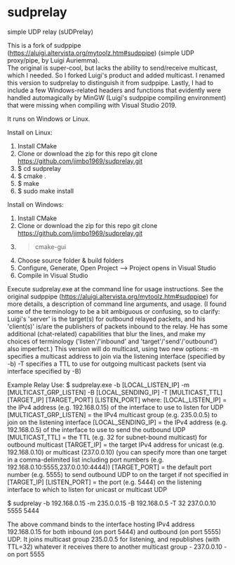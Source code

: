 # sudprelay
simple UDP relay (sUDPrelay)

This is a fork of sudppipe (https://aluigi.altervista.org/mytoolz.htm#sudppipe) (simple UDP proxy/pipe, by Luigi Auriemma).  
The original is super-cool, but lacks the ability to send/receive multicast, which I needed.  So I forked Luigi's product and added multicast.
I renamed this version to sudprelay to distinguish it from sudppipe.  Lastly, I had to include a few Windows-related headers and functions that
evidently were handled automagically by MinGW (Luigi's sudppipe compiling environment) that were missing when compiling with Visual Studio 2019.

It runs on Windows or Linux.

Install on Linux:
1) Install CMake
2) Clone or download the zip for this repo git clone https://github.com/jimbo1969/sudprelay.git
3) $ cd sudprelay
4) $ cmake .
5) $ make
6) $ sudo make install

Install on Windows:
1) Install CMake
2) Clone or download the zip for this repo git clone https://github.com/jimbo1969/sudprelay.git
3) >cmake-gui
4) Choose source folder & build folders
5) Configure, Generate, Open Project --> Project opens in Visual Studio
6) Compile in Visual Studio

Execute sudprelay.exe at the command line for usage instructions.
See the original sudppipe (https://aluigi.altervista.org/mytoolz.htm#sudppipe) for more details,
    a description of command line arguments, and usage.  (I found some of the terminology to be
    a bit ambiguous or confusing, so to clarify:  Luigi's 'server' is the target(s) for outbound
    relayed packets, and his 'client(s)' is/are the publishers of packets inbound to the relay.
    He has some additional (chat-related) capabilities that blur the lines, and make my choices
    of terminology ('listen'/'inbound' and 'target'/'send'/'outbound') also imperfect.)
This version will do multicast, using two new options:
-m specifies a multicast address to join via the listening interface (specified by -b)
-T specifies a TTL to use for outgoing multicast packets (sent via interface specified by -B)

Example Relay Use:
$ sudprelay.exe -b [LOCAL_LISTEN_IP] -m [MULTICAST_GRP_LISTEN] -B [LOCAL_SENDING_IP] -T [MULTICAST_TTL] [TARGET_IP] [TARGET_PORT] [LISTEN_PORT]
where:
[LOCAL_LISTEN_IP] = the IPv4 address (e.g. 192.168.0.15) of the interface to use to listen for UDP
[MULTICAST_GRP_LISTEN] = the IPv4 multicast group (e.g. 235.0.0.5) to join on the listening interface
[LOCAL_SENDING_IP] = the IPv4 address (e.g. 192.168.0.5) of the interface to use to send the outbound UDP
[MULTICAST_TTL] = the TTL (e.g. 32 for subnet-bound multicast) for outbound multicast
[TARGET_IP] = the target IPv4 address for unicast (e.g. 192.168.0.10) or multicast (237.0.0.10)
    (you can specify more than one target in a comma-delimited list including port numbers (e.g. 192.168.0.10:5555,237.0.0.10:4444))
[TARGET_PORT] = the default port number (e.g. 5555) to send outbound UDP to on the target if not specified in [TARGET_IP]
[LISTEN_PORT] = the port (e.g. 5444) on the listening interface to which to listen for unicast or multicast UDP

$ sudprelay -b 192.168.0.15 -m 235.0.0.15 -B 192.168.0.5 -T 32 237.0.0.10 5555 5444

The above command binds to the interface hosting IPv4 address 192.168.0.15 for both inbound (on port 5444) and outbound (on port 5555) UDP.  It joins multicast group 235.0.0.5 for listening, and republishes (with TTL=32) whatever it receives there to another multicast group - 237.0.0.10 - on port 5555
